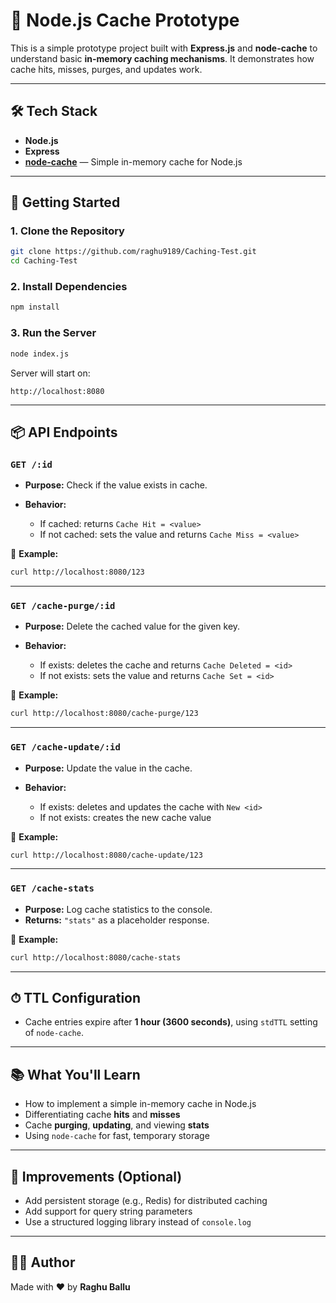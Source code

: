 # 🧠 Node.js Cache Prototype

This is a simple prototype project built with **Express.js** and **node-cache** to understand basic **in-memory caching mechanisms**. It demonstrates how cache hits, misses, purges, and updates work.

---

## 🛠 Tech Stack

* **Node.js**
* **Express**
* **[node-cache](https://www.npmjs.com/package/node-cache)** — Simple in-memory cache for Node.js

---

## 🚀 Getting Started

### 1. Clone the Repository

```bash
git clone https://github.com/raghu9189/Caching-Test.git
cd Caching-Test
```

### 2. Install Dependencies

```bash
npm install
```

### 3. Run the Server

```bash
node index.js
```

Server will start on:

```
http://localhost:8080
```

---

## 📦 API Endpoints

### `GET /:id`

* **Purpose:** Check if the value exists in cache.
* **Behavior:**

  * If cached: returns `Cache Hit = <value>`
  * If not cached: sets the value and returns `Cache Miss = <value>`

📌 **Example:**

```bash
curl http://localhost:8080/123
```

---

### `GET /cache-purge/:id`

* **Purpose:** Delete the cached value for the given key.
* **Behavior:**

  * If exists: deletes the cache and returns `Cache Deleted = <id>`
  * If not exists: sets the value and returns `Cache Set = <id>`

📌 **Example:**

```bash
curl http://localhost:8080/cache-purge/123
```

---

### `GET /cache-update/:id`

* **Purpose:** Update the value in the cache.
* **Behavior:**

  * If exists: deletes and updates the cache with `New <id>`
  * If not exists: creates the new cache value

📌 **Example:**

```bash
curl http://localhost:8080/cache-update/123
```

---

### `GET /cache-stats`

* **Purpose:** Log cache statistics to the console.
* **Returns:** `"stats"` as a placeholder response.

📌 **Example:**

```bash
curl http://localhost:8080/cache-stats
```

---

## ⏱ TTL Configuration

* Cache entries expire after **1 hour (3600 seconds)**, using `stdTTL` setting of `node-cache`.

---

## 📚 What You'll Learn

* How to implement a simple in-memory cache in Node.js
* Differentiating cache **hits** and **misses**
* Cache **purging**, **updating**, and viewing **stats**
* Using `node-cache` for fast, temporary storage

---

## 🧼 Improvements (Optional)

* Add persistent storage (e.g., Redis) for distributed caching
* Add support for query string parameters
* Use a structured logging library instead of `console.log`

---

## 🧑‍💻 Author

Made with ❤️ by **Raghu Ballu**

